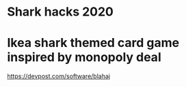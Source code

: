 # Shark hacks 2020
# Ikea shark themed card game inspired by monopoly deal

https://devpost.com/software/blahaj
